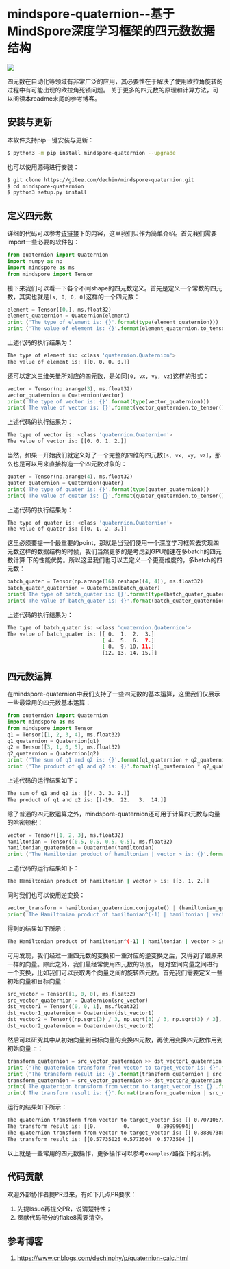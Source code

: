 # mindspore-quaternion--基于MindSpore深度学习框架的四元数数据结构
![](https://img.shields.io/pypi/l/mindspore-quaternion)

四元数在自动化等领域有非常广泛的应用，其必要性在于解决了使用欧拉角旋转的过程中有可能出现的欧拉角死锁问题。
关于更多的四元数的原理和计算方法，可以阅读本readme末尾的参考博客。

## 安装与更新
本软件支持pip一键安装与更新：
```bash
$ python3 -m pip install mindspore-quaternion --upgrade
```
也可以使用源码进行安装：
```bash
$ git clone https://gitee.com/dechin/mindspore-quaternion.git
$ cd mindspore-quaternion
$ python3 setup.py install
```

## 定义四元数
详细的代码可以参考[该链接](https://gitee.com/dechin/mindspore-quaternion/tree/master/examples)下的内容，这里我们只作为简单介绍。首先我们需要import一些必要的软件包：
```python
from quaternion import Quaternion
import numpy as np
import mindspore as ms
from mindspore import Tensor
```
接下来我们可以看一下各个不同shape的四元数定义。首先是定义一个常数的四元数，其实也就是`[s, 0, 0, 0]`这样的一个四元数：
```python
element = Tensor([0.], ms.float32)
element_quaternion = Quaternion(element)
print ('The type of element is: {}'.format(type(element_quaternion)))
print ('The value of element is: {}'.format(element_quaternion.to_tensor()))
```
上述代码的执行结果为：
```bash
The type of element is: <class 'quaternion.Quaternion'>
The value of element is: [[0. 0. 0. 0.]]
```
还可以定义三维矢量所对应的四元数，是如同`[0, vx, vy, vz]`这样的形式：
```python
vector = Tensor(np.arange(3), ms.float32)
vector_quaternion = Quaternion(vector)
print('The type of vector is: {}'.format(type(vector_quaternion)))
print('The value of vector is: {}'.format(vector_quaternion.to_tensor()))
```
上述代码的执行结果为：
```bash
The type of vector is: <class 'quaternion.Quaternion'>
The value of vector is: [[0. 0. 1. 2.]]
```
当然，如果一开始我们就定义好了一个完整的四维的四元数`[s, vx, vy, vz]`，那么也是可以用来直接构造一个四元数对象的：
```python
quater = Tensor(np.arange(4), ms.float32)
quater_quaternion = Quaternion(quater)
print('The type of quater is: {}'.format(type(quater_quaternion)))
print('The value of quater is: {}'.format(quater_quaternion.to_tensor()))
```
上述代码的执行结果为：
```bash
The type of quater is: <class 'quaternion.Quaternion'>
The value of quater is: [[0. 1. 2. 3.]]
```
这里必须要提一个最重要的point，那就是当我们使用一个深度学习框架去实现四元数这样的数据结构的时候，我们当然更多的是考虑到GPU加速在多batch的四元数计算
下的性能优势。所以这里我们也可以去定义一个更高维度的，多batch的四元数：
```python
batch_quater = Tensor(np.arange(16).reshape((4, 4)), ms.float32)
batch_quater_quaternion = Quaternion(batch_quater)
print('The type of batch_quater is: {}'.format(type(batch_quater_quaternion)))
print('The value of batch_quater is: {}'.format(batch_quater_quaternion.to_tensor()))
```
上述代码的执行结果为：
```bash
The type of batch_quater is: <class 'quaternion.Quaternion'>
The value of batch_quater is: [[ 0.  1.  2.  3.]
                               [ 4.  5.  6.  7.]
                               [ 8.  9. 10. 11.]
                               [12. 13. 14. 15.]]
```

## 四元数运算
在mindspore-quaternion中我们支持了一些四元数的基本运算，这里我们仅展示一些最常用的四元数基本运算：
```python
from quaternion import Quaternion
import mindspore as ms
from mindspore import Tensor
q1 = Tensor([1, 2, 3, 4], ms.float32)
q1_quaternion = Quaternion(q1)
q2 = Tensor([3, 1, 0, 5], ms.float32)
q2_quaternion = Quaternion(q2)
print ('The sum of q1 and q2 is: {}'.format(q1_quaternion + q2_quaternion))
print ('The product of q1 and q2 is: {}'.format(q1_quaternion * q2_quaternion))
```
上述代码的运行结果如下：
```bash
The sum of q1 and q2 is: [[4. 3. 3. 9.]]
The product of q1 and q2 is: [[-19.  22.   3.  14.]]
```
除了普通的四元数运算之外，mindspore-quaternion还可用于计算四元数与向量的哈密顿积：
```python
vector = Tensor([1, 2, 3], ms.float32)
hamiltonian = Tensor([0.5, 0.5, 0.5, 0.5], ms.float32)
hamiltonian_quaternion = Quaternion(hamiltonian)
print ('The Hamiltonian product of hamiltonian | vector > is: {}'.format(hamiltonian_quaternion | vector))
```
上述代码的运行结果如下：
```bash
The Hamiltonian product of hamiltonian | vector > is: [[3. 1. 2.]]
```
同时我们也可以使用逆变换：
```python
vector_transform = hamiltonian_quaternion.conjugate() | (hamiltonian_quaternion | vector)
print('The Hamiltonian product of hamiltonian^(-1) | hamiltonian | vector > is: {}'.format(vector_transform))
```
得到的结果如下所示：
```bash
The Hamiltonian product of hamiltonian^(-1) | hamiltonian | vector > is: [[1. 2. 3.]]
```
可用发现，我们经过一重四元数的变换和一重对应的逆变换之后，又得到了跟原来一样的向量。除此之外，我们最经常使用四元数的场景，
是对空间向量之间进行一个变换，比如我们可以获取两个向量之间的旋转四元数。首先我们需要定义一些初始向量和目标向量：
```python
src_vector = Tensor([1, 0, 0], ms.float32)
src_vector_quaternion = Quaternion(src_vector)
dst_vector1 = Tensor([0, 0, 1], ms.float32)
dst_vector1_quaternion = Quaternion(dst_vector1)
dst_vector2 = Tensor([np.sqrt(3) / 3, np.sqrt(3) / 3, np.sqrt(3) / 3], ms.float32)
dst_vector2_quaternion = Quaternion(dst_vector2)
```
然后可以研究其中从初始向量到目标向量的变换四元数，再使用变换四元数作用到初始向量上：
```python
transform_quaternion = src_vector_quaternion >> dst_vector1_quaternion
print ('The quaternion transform from vector to target_vector is: {}'.format(transform_quaternion))
print ('The transform result is: {}'.format(transform_quaternion | src_vector))
transform_quaternion = src_vector_quaternion >> dst_vector2_quaternion
print('The quaternion transform from vector to target_vector is: {}'.format(transform_quaternion))
print('The transform result is: {}'.format(transform_quaternion | src_vector))
```
运行的结果如下所示：
```bash
The quaternion transform from vector to target_vector is: [[ 0.70710677  0.         -0.7071068   0.        ]]
The transform result is: [[0.         0.         0.99999994]]
The quaternion transform from vector to target_vector is: [[ 0.88807386  0.         -0.32505763  0.32505763]]
The transform result is: [[0.57735026 0.5773504  0.5773504 ]]
```
以上就是一些常用的四元数操作，更多操作可以参考`examples/`路径下的示例。

## 代码贡献
欢迎外部协作者提PR过来，有如下几点PR要求：
1. 先提Issue再提交PR，说清楚特性；
2. 贡献代码部分的flake8需要清空。

## 参考博客
1. https://www.cnblogs.com/dechinphy/p/quaternion-calc.html
